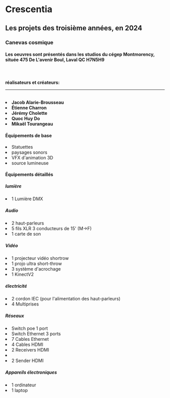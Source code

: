 <h1>Crescentia</h1>

<h2>Les projets des troisième années, en 2024</h2>
<h3>Canevas cosmique</h3>

<h4>Les oeuvres sont présentés dans les studios du cégep Montmorency, située 475 De L'avenir Boul, Laval QC H7N5H9</h4>
<br>
<h4>
  réalisateurs et créateurs:
  <hr>
  <br>
  <li>Jacob Alarie-Brousseau</li>
  <li>Étienne Charron</li>
  <li>Jérémy Cholette</li>
  <li>Quoc Huy Do</li>
  <li>Mikaël Tourangeau</li>

</h4>

<h4>
  Équipements de base
</h4>
<li>Statuettes</li>
<li>paysages sonors</li>
<li>VFX d'animation 3D</li>
<li>source lumineuse</li>

<h4>Équipements détaillés</h4>
<h5>lumière</h5>
<li>1 Lumière DMX</li>
<h5>Audio</h5>
<li>2 haut-parleurs</li>
<li>5 fils XLR 3 conducteurs de 15' (M->F)</li>
<li>1 carte de son</li>
<h5>Vidéo</h5>
<li>1 projecteur vidéo shortrow</li>
<li>1 projo ultra short-throw</li>
<li>3 système d'acrochage</li>
<li>1 KinectV2</li>
<h5>électricité</h5>
<li>2 cordon IEC (pour l'alimentation des haut-parleurs)</li>
<li>4 Multiprises</li>
<h5>Réseaux</h5>
<li>Switch poe 1 port</li>
<li>Switch Ethernet 3 ports</li>
<li>7 Cables Ethernet</li>
<li>4 Cables HDMI</li>
<li>2 Receivers HDMI<li>
<li>2 Sender HDMI</li>
<h5>Appareils électroniques</h5>
<li>1 ordinateur</li>
<li>1 laptop</li>

